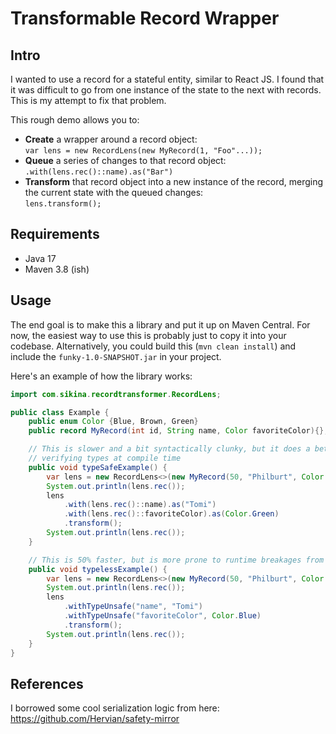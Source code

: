 # Transformable Record Wrapper

## Intro

I wanted to use a record for a stateful entity, similar to React JS. I found that it was difficult to go
from one instance of the state to the next with records. This is my attempt to fix that problem.

This rough demo allows you to:
- **Create** a wrapper around a record object:  
    `var lens = new RecordLens(new MyRecord(1, "Foo"...));`
- **Queue** a series of changes to that record object:  
    `.with(lens.rec()::name).as("Bar")`
- **Transform** that record object into a new instance of the record, merging the current state with the queued changes:  
    `lens.transform();`

## Requirements

- Java 17
- Maven 3.8 (ish)

## Usage

The end goal is to make this a library and put it up on Maven Central. For now, the easiest way to use this
is probably just to copy it into your codebase. Alternatively, you could build this (`mvn clean install`) and
include the `funky-1.0-SNAPSHOT.jar` in your project.

Here's an example of how the library works:

```java
import com.sikina.recordtransformer.RecordLens;

public class Example {
    public enum Color {Blue, Brown, Green}
    public record MyRecord(int id, String name, Color favoriteColor){};

    // This is slower and a bit syntactically clunky, but it does a better job of
    // verifying types at compile time
    public void typeSafeExample() {
        var lens = new RecordLens<>(new MyRecord(50, "Philburt", Color.Brown));
        System.out.println(lens.rec());
        lens
            .with(lens.rec()::name).as("Tomi")
            .with(lens.rec()::favoriteColor).as(Color.Green)
            .transform();
        System.out.println(lens.rec());
    }

    // This is 50% faster, but is more prone to runtime breakages from type mismatches
    public void typelessExample() {
        var lens = new RecordLens<>(new MyRecord(50, "Philburt", Color.Brown));
        System.out.println(lens.rec());
        lens
            .withTypeUnsafe("name", "Tomi")
            .withTypeUnsafe("favoriteColor", Color.Blue)
            .transform();
        System.out.println(lens.rec());
    }
}
```

## References
I borrowed some cool serialization logic from here: https://github.com/Hervian/safety-mirror
